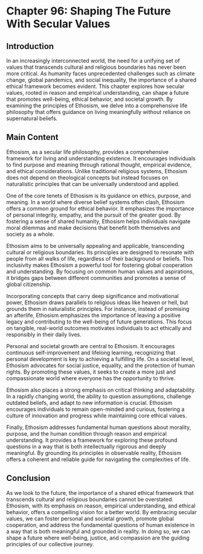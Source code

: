 # Chapter 96: Shaping The Future With Secular Values

## Introduction

In an increasingly interconnected world, the need for a unifying set of values that transcends cultural and religious boundaries has never been more critical. As humanity faces unprecedented challenges such as climate change, global pandemics, and social inequality, the importance of a shared ethical framework becomes evident. This chapter explores how secular values, rooted in reason and empirical understanding, can shape a future that promotes well-being, ethical behavior, and societal growth. By examining the principles of Ethosism, we delve into a comprehensive life philosophy that offers guidance on living meaningfully without reliance on supernatural beliefs. 

## Main Content

Ethosism, as a secular life philosophy, provides a comprehensive framework for living and understanding existence. It encourages individuals to find purpose and meaning through rational thought, empirical evidence, and ethical considerations. Unlike traditional religious systems, Ethosism does not depend on theological concepts but instead focuses on naturalistic principles that can be universally understood and applied.

One of the core tenets of Ethosism is its guidance on ethics, purpose, and meaning. In a world where diverse belief systems often clash, Ethosism offers a common ground for ethical behavior. It emphasizes the importance of personal integrity, empathy, and the pursuit of the greater good. By fostering a sense of shared humanity, Ethosism helps individuals navigate moral dilemmas and make decisions that benefit both themselves and society as a whole.

Ethosism aims to be universally appealing and applicable, transcending cultural or religious boundaries. Its principles are designed to resonate with people from all walks of life, regardless of their background or beliefs. This inclusivity makes Ethosism a powerful tool for fostering global cooperation and understanding. By focusing on common human values and aspirations, it bridges gaps between different communities and promotes a sense of global citizenship.

Incorporating concepts that carry deep significance and motivational power, Ethosism draws parallels to religious ideas like heaven or hell, but grounds them in naturalistic principles. For instance, instead of promising an afterlife, Ethosism emphasizes the importance of leaving a positive legacy and contributing to the well-being of future generations. This focus on tangible, real-world outcomes motivates individuals to act ethically and responsibly in their daily lives.

Personal and societal growth are central to Ethosism. It encourages continuous self-improvement and lifelong learning, recognizing that personal development is key to achieving a fulfilling life. On a societal level, Ethosism advocates for social justice, equality, and the protection of human rights. By promoting these values, it seeks to create a more just and compassionate world where everyone has the opportunity to thrive.

Ethosism also places a strong emphasis on critical thinking and adaptability. In a rapidly changing world, the ability to question assumptions, challenge outdated beliefs, and adapt to new information is crucial. Ethosism encourages individuals to remain open-minded and curious, fostering a culture of innovation and progress while maintaining core ethical values.

Finally, Ethosism addresses fundamental human questions about morality, purpose, and the human condition through reason and empirical understanding. It provides a framework for exploring these profound questions in a way that is both intellectually rigorous and deeply meaningful. By grounding its principles in observable reality, Ethosism offers a coherent and reliable guide for navigating the complexities of life.

## Conclusion

As we look to the future, the importance of a shared ethical framework that transcends cultural and religious boundaries cannot be overstated. Ethosism, with its emphasis on reason, empirical understanding, and ethical behavior, offers a compelling vision for a better world. By embracing secular values, we can foster personal and societal growth, promote global cooperation, and address the fundamental questions of human existence in a way that is both meaningful and grounded in reality. In doing so, we can shape a future where well-being, justice, and compassion are the guiding principles of our collective journey.